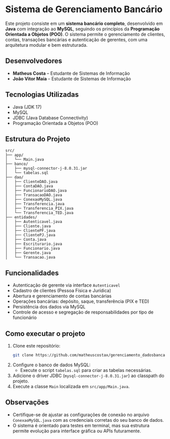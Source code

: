 # Sistema de Gerenciamento Bancário

Este projeto consiste em um **sistema bancário completo**, desenvolvido em **Java** com integração ao **MySQL**, seguindo os princípios da **Programação Orientada a Objetos (POO)**. O sistema permite o gerenciamento de clientes, contas, transações bancárias e autenticação de gerentes, com uma arquitetura modular e bem estruturada.

## Desenvolvedores
- **Matheus Costa** – Estudante de Sistemas de Informação  
- **João Vitor Maia** – Estudante de Sistemas de Informação  

## Tecnologias Utilizadas
- Java (JDK 17)
- MySQL
- JDBC (Java Database Connectivity)
- Programação Orientada a Objetos (POO)

## Estrutura do Projeto

```
src/
├── app/
│   └── Main.java
├── banco/
│   ├── mysql-connector-j-8.0.31.jar
│   └── tabelas.sql
├── dao/
│   ├── ClienteDAO.java
│   ├── ContaDAO.java
│   ├── FuncionarioDAO.java
│   ├── TransacaoDAO.java
│   ├── ConexaoMySQL.java
│   ├── Transferencia.java
│   ├── Transferencia_PIX.java
│   └── Transferencia_TED.java
├── entidades/
│   ├── Autenticavel.java
│   ├── Cliente.java
│   ├── ClientePF.java
│   ├── ClientePJ.java
│   ├── Conta.java
│   ├── Escriturario.java
│   ├── Funcionario.java
│   ├── Gerente.java
│   └── Transacao.java
```

## Funcionalidades
- Autenticação de gerente via interface `Autenticavel`
- Cadastro de clientes (Pessoa Física e Jurídica)
- Abertura e gerenciamento de contas bancárias
- Operações bancárias: depósito, saque, transferência (PIX e TED)
- Persistência dos dados via MySQL
- Controle de acesso e segregação de responsabilidades por tipo de funcionário

## Como executar o projeto

1. Clone este repositório:
   ```bash
   git clone https://github.com/matheuscostax/gerenciamento_dadosbancarios.git
   ```
2. Configure o banco de dados MySQL:
   - Execute o script `tabelas.sql` para criar as tabelas necessárias.
3. Adicione o driver JDBC (`mysql-connector-j-8.0.31.jar`) ao classpath do projeto.
4. Execute a classe `Main` localizada em `src/app/Main.java`.

## Observações
- Certifique-se de ajustar as configurações de conexão no arquivo `ConexaoMySQL.java` com as credenciais corretas do seu banco de dados.
- O sistema é orientado para testes em terminal, mas sua estrutura permite evolução para interface gráfica ou APIs futuramente.

